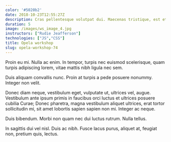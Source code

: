 ```yaml
---
color: '#5020b2'
date: 2018-10-23T12:55:27Z
description: Cras pellentesque volutpat dui. Maecenas tristique, est et tempus semper, est quam pharetra magna, ac consequat metus sapien ut nunc.
duration: 5
image: /images/ws_image_4.jpg
instructors: ["Rudie Jeafferson"]
technologies: ["JS","CSS"]
title: Opela workshop
slug: opela-workshop-74
---
```

Proin eu mi. Nulla ac enim. In tempor, turpis nec euismod scelerisque, quam turpis adipiscing lorem, vitae mattis nibh ligula nec sem.

Duis aliquam convallis nunc. Proin at turpis a pede posuere nonummy. Integer non velit.

Donec diam neque, vestibulum eget, vulputate ut, ultrices vel, augue. Vestibulum ante ipsum primis in faucibus orci luctus et ultrices posuere cubilia Curae; Donec pharetra, magna vestibulum aliquet ultrices, erat tortor sollicitudin mi, sit amet lobortis sapien sapien non mi. Integer ac neque.

Duis bibendum. Morbi non quam nec dui luctus rutrum. Nulla tellus.

In sagittis dui vel nisl. Duis ac nibh. Fusce lacus purus, aliquet at, feugiat non, pretium quis, lectus.
